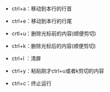 - ctrl+a：移动到本行的行首

- ctrl+e：移动到本行的行尾

- crtl+u：删除光标前的内容(顺便剪切)

- ctrl+k：删除光标后的内容(顺便剪切)

- ctrl+l ：清屏

- ctrl+y：粘贴刚才ctrl+u或者k剪切的内容

- ctrl+c：终止运行

  